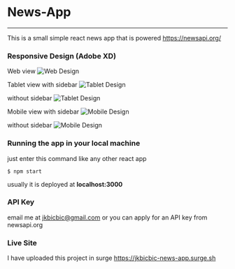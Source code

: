 # News-App
****
This is a small simple react news app that is powered https://newsapi.org/

### Responsive Design (Adobe XD)

Web view
![Web Design](https://github.com/jkbicbic/react-news-app/blob/master/news-app-design/Web-1920%E2%80%931.png)

Tablet view with sidebar
![Tablet Design](https://github.com/jkbicbic/react-news-app/blob/master/news-app-design/iPad%E2%80%931.png)

without sidebar
![Tablet Design](https://github.com/jkbicbic/react-news-app/blob/master/news-app-design/iPad%E2%80%932.png)

Mobile view with sidebar
![Mobile Design](https://github.com/jkbicbic/react-news-app/blob/master/news-app-design/iPhone-6-7-8%E2%80%931.png)

without sidebar
![Mobile Design](https://github.com/jkbicbic/react-news-app/blob/master/news-app-design/iPhone-6-7-8%E2%80%932.png)

### Running the app in your local machine
just enter this command like any other react app
```
$ npm start
```

usually it is deployed at **localhost:3000**

### API Key 
email me at jkbicbic@gmail.com or you can apply for an API key from newsapi.org

### Live Site
I have uploaded this project in surge
https://jkbicbic-news-app.surge.sh


